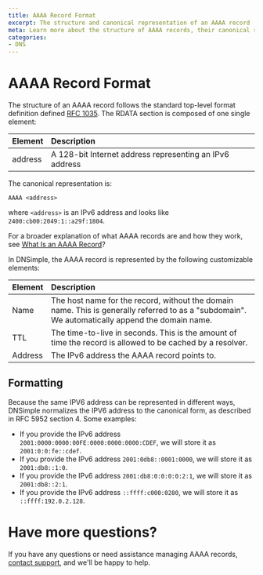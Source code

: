 ```yaml
---
title: AAAA Record Format
excerpt: The structure and canonical representation of an AAAA record
meta: Learn more about the structure of AAAA records, their canonical representation, and customizable elements in DNSimple.
categories:
- DNS
---
```

# AAAA Record Format

The structure of an AAAA record follows the standard top-level format definition defined [RFC 1035](https://tools.ietf.org/html/rfc1035#section-3.2.1). The RDATA section is composed of one single element:

| Element | Description |
|:--------|:-------------------------------------------------------|
| address | A 128-bit Internet address representing an IPv6 address |

The canonical representation is:

```
AAAA <address>
```

where `<address>` is an IPv6 address and looks like `2400:cb00:2049:1::a29f:1804`.

For a broader explanation of what AAAA records are and how they work, see [What Is an AAAA Record](/articles/aaaa-record/)?

In DNSimple, the AAAA record is represented by the following customizable elements:
 
 Element | Description |
|:--------|:-------------------------------------------------------------------------------------------------------------------------------------------|
| Name    | The host name for the record, without the domain name. This is generally referred to as a "subdomain". We automatically append the domain name. |
| TTL     | The time-to-live in seconds. This is the amount of time the record is allowed to be cached by a resolver.                                  |
| Address | The IPv6 address the AAAA record points to.                                                                                                   |

## Formatting

Because the same IPV6 address can be represented in different ways, DNSimple normalizes the IPV6 address to the canonical form, as described in RFC 5952 section 4.
Some examples:

- If you provide the IPv6 address `2001:0000:0000:00FE:0000:0000:0000:CDEF`, we will store it as `2001:0:0:fe::cdef`.
- If you provide the IPv6 address `2001:0db8::0001:0000`, we will store it as `2001:db8::1:0`.
- If you provide the IPv6 address `2001:db8:0:0:0:0:2:1`, we will store it as `2001:db8::2:1`.
- If you provide the IPv6 address `::ffff:c000:0280`, we will store it as `::ffff:192.0.2.128`.

# Have more questions?

 If you have any questions or need assistance managing AAAA records, [contact support](https://dnsimple.com/feedback), and we'll be happy to help.
